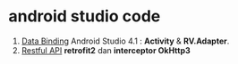 # android studio code
1.  [Data Binding](https://github.com/fmhrs/android-studio-code/tree/master/view%20binding) Android Studio 4.1 : **Activity** & **RV.Adapter**.
2.  [Restful API](https://github.com/fmhrs/android-studio-code/tree/master/retrofit2%20%26%20interceptor%20okhttp3) **retrofit2** dan **interceptor OkHttp3**
